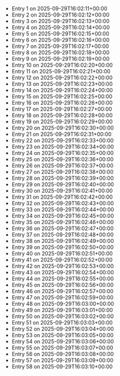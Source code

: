 - Entry 1 on 2025-09-29T16:02:11+00:00
- Entry 2 on 2025-09-29T16:02:12+00:00
- Entry 3 on 2025-09-29T16:02:13+00:00
- Entry 4 on 2025-09-29T16:02:14+00:00
- Entry 5 on 2025-09-29T16:02:15+00:00
- Entry 6 on 2025-09-29T16:02:16+00:00
- Entry 7 on 2025-09-29T16:02:17+00:00
- Entry 8 on 2025-09-29T16:02:18+00:00
- Entry 9 on 2025-09-29T16:02:19+00:00
- Entry 10 on 2025-09-29T16:02:20+00:00
- Entry 11 on 2025-09-29T16:02:21+00:00
- Entry 12 on 2025-09-29T16:02:22+00:00
- Entry 13 on 2025-09-29T16:02:23+00:00
- Entry 14 on 2025-09-29T16:02:24+00:00
- Entry 15 on 2025-09-29T16:02:25+00:00
- Entry 16 on 2025-09-29T16:02:26+00:00
- Entry 17 on 2025-09-29T16:02:27+00:00
- Entry 18 on 2025-09-29T16:02:28+00:00
- Entry 19 on 2025-09-29T16:02:29+00:00
- Entry 20 on 2025-09-29T16:02:30+00:00
- Entry 21 on 2025-09-29T16:02:31+00:00
- Entry 22 on 2025-09-29T16:02:33+00:00
- Entry 23 on 2025-09-29T16:02:34+00:00
- Entry 24 on 2025-09-29T16:02:35+00:00
- Entry 25 on 2025-09-29T16:02:36+00:00
- Entry 26 on 2025-09-29T16:02:37+00:00
- Entry 27 on 2025-09-29T16:02:38+00:00
- Entry 28 on 2025-09-29T16:02:39+00:00
- Entry 29 on 2025-09-29T16:02:40+00:00
- Entry 30 on 2025-09-29T16:02:41+00:00
- Entry 31 on 2025-09-29T16:02:42+00:00
- Entry 32 on 2025-09-29T16:02:43+00:00
- Entry 33 on 2025-09-29T16:02:44+00:00
- Entry 34 on 2025-09-29T16:02:45+00:00
- Entry 35 on 2025-09-29T16:02:46+00:00
- Entry 36 on 2025-09-29T16:02:47+00:00
- Entry 37 on 2025-09-29T16:02:48+00:00
- Entry 38 on 2025-09-29T16:02:49+00:00
- Entry 39 on 2025-09-29T16:02:50+00:00
- Entry 40 on 2025-09-29T16:02:51+00:00
- Entry 41 on 2025-09-29T16:02:52+00:00
- Entry 42 on 2025-09-29T16:02:53+00:00
- Entry 43 on 2025-09-29T16:02:54+00:00
- Entry 44 on 2025-09-29T16:02:55+00:00
- Entry 45 on 2025-09-29T16:02:56+00:00
- Entry 46 on 2025-09-29T16:02:57+00:00
- Entry 47 on 2025-09-29T16:02:59+00:00
- Entry 48 on 2025-09-29T16:03:00+00:00
- Entry 49 on 2025-09-29T16:03:01+00:00
- Entry 50 on 2025-09-29T16:03:02+00:00
- Entry 51 on 2025-09-29T16:03:03+00:00
- Entry 52 on 2025-09-29T16:03:04+00:00
- Entry 53 on 2025-09-29T16:03:05+00:00
- Entry 54 on 2025-09-29T16:03:06+00:00
- Entry 55 on 2025-09-29T16:03:07+00:00
- Entry 56 on 2025-09-29T16:03:08+00:00
- Entry 57 on 2025-09-29T16:03:09+00:00
- Entry 58 on 2025-09-29T16:03:10+00:00
